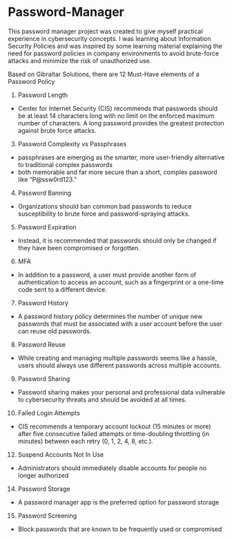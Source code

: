# Password-Manager
This password manager project was created to give myself practical experience in cybersecurity concepts. I was learning about Information Security Policies and was inspired by some learning material explaining the need for password policies in company environments to avoid brute-force attacks and minimize the risk of unauthorized use.

Based on Gibraltar Solutions, there are 12 Must-Have elements of a Password Policy

1) Password Length
  - Center for Internet Security (CIS) recommends that passwords should be at least 14 characters long with no limit on the enforced maximum number of characters. A long password provides the greatest protection against brute force attacks.
3) Password Complexity vs Passphrases
  - passphrases are emerging as the smarter, more user-friendly alternative to traditional complex passwords
  - both memorable and far more secure than a short, complex password like “P@ssw0rd123.”
4) Password Banning
  - Organizations should ban common bad passwords to reduce susceptibility to brute force and password-spraying attacks.
5) Password Expiration
  - Instead, it is recommended that passwords should only be changed if they have been compromised or forgotten. 
6) MFA
  - In addition to a password, a user must provide another form of authentication to access an account, such as a fingerprint or a one-time code sent to a different device.
7) Password History
  - A password history policy determines the number of unique new passwords that must be associated with a user account before the user can reuse old passwords.
8) Password Reuse
  - While creating and managing multiple passwords seems like a hassle, users should always use different passwords across multiple accounts.
9) Password Sharing
  - Password sharing makes your personal and professional data vulnerable to cybersecurity threats and should be avoided at all times.
10) Failed Login Attempts
  - CIS recommends a temporary account lockout (15 minutes or more) after five consecutive failed attempts or time-doubling throttling (in minutes) between each retry (0, 1, 2, 4, 8, etc.).
12) Suspend Accounts Not In Use
  - Administrators should immediately disable accounts for people no longer authorized
14) Password Storage
  - A password manager app is the preferred option for password storage
15) Password Screening
  - Block passwords that are known to be frequently used or compromised
